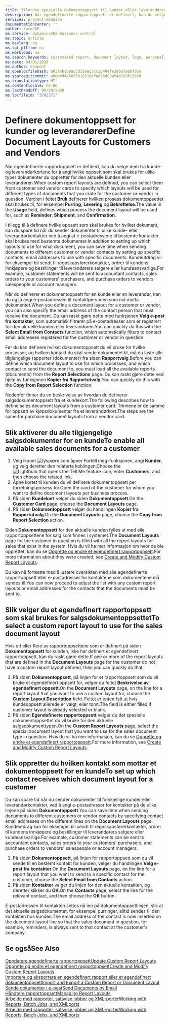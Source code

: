 ```yaml
---
title: Tilordne spesielle dokumentoppsett til kunder eller leverandører | Microsoft Docs
description: Når egendefinerte rapportoppsett er definert, kan du velge dem fra kunde- og leverandørkortene for å angi at de valgte oppsettene skal brukes for dokumenter du oppretter for den aktuelle kunden eller leverandøren.
services: project-madeira
documentationcenter: ''
author: SorenGP
ms.service: dynamics365-business-central
ms.topic: article
ms.devlang: na
ms.tgt_pltfrm: na
ms.workload: na
ms.search.keywords: customized report, document layout, logo, personalize
ms.date: 04/01/2020
ms.author: edupont
ms.openlocfilehash: 603a4bc69accd326ec7cc2540efe39ba7660fdca
ms.sourcegitcommit: a80afd4e5075018716efad76d82a54e158f1392d
ms.translationtype: HT
ms.contentlocale: nb-NO
ms.lasthandoff: 09/09/2020
ms.locfileid: "3782371"
---
```

# <a name="define-document-layouts-for-customers-and-vendors"></a><span data-ttu-id="0fd05-103">Definere dokumentoppsett for kunder og leverandører</span><span class="sxs-lookup"><span data-stu-id="0fd05-103">Define Document Layouts for Customers and Vendors</span></span>
<span data-ttu-id="0fd05-104">Når egendefinerte rapportoppsett er definert, kan du velge dem fra kunde- og leverandørkortene for å angi hvilke oppsett som skal brukes for ulike typer dokumenter du oppretter for den aktuelle kunden eller leverandøren.</span><span class="sxs-lookup"><span data-stu-id="0fd05-104">When custom report layouts are defined, you can select them from customer and vendor cards to specify which layouts will be used for different types of documents that you crate for the customer or vendor in question.</span></span> <span data-ttu-id="0fd05-105">Verdien i feltet **Bruk** definerer hvilken prosess dokumentoppsettet skal brukes til, for eksempel **Purring**, **Levering** og **Bekreftelse**.</span><span class="sxs-lookup"><span data-stu-id="0fd05-105">The value in the **Usage** field, defines which process the document layout will be used for, such as **Reminder**, **Shipment**, and **Confirmation**.</span></span>

<span data-ttu-id="0fd05-106">I tillegg til å definere hvilke oppsett som skal brukes for hvilket dokument, kan du spare tid når du sender dokumenter til ulike kunde- eller leverandørkontakter ved å angi at e-postadressene til bestemte kontakter skal brukes med bestemte dokumenter.</span><span class="sxs-lookup"><span data-stu-id="0fd05-106">In addition to setting up which layouts to use for what document, you can save time when sending documents to different customer or vendor contacts by setting up specific contacts' email addresses to use with specific documents.</span></span> <span data-ttu-id="0fd05-107">Kundeutdrag vil for eksempel bli sendt til regnskapsførerkontakter, ordrer til kundens innkjøpere og bestillinger til leverandørers selgere eller kundeansvarlige.</span><span class="sxs-lookup"><span data-stu-id="0fd05-107">For example, customer statements will be sent to accountant contacts, sales orders to your customers' purchasers, and purchase orders to vendors' salespeople or account managers.</span></span>

<span data-ttu-id="0fd05-108">Når du definerer et dokumentoppsett for en kunde eller en leverandør, kan du også angi e-postadressen til kontaktpersonen som må motta dokumentet.</span><span class="sxs-lookup"><span data-stu-id="0fd05-108">When you define a document layout for a customer or vendor, you can also specify the email address of the contact person that must receive the document.</span></span> <span data-ttu-id="0fd05-109">Du kan raskt gjøre dette med funksjonen **Velg e-post fra kontakter**, som automatisk filtrerer på e-postadresser som er registrert for den aktuelle kunden eller leverandøren.</span><span class="sxs-lookup"><span data-stu-id="0fd05-109">You can quickly do this with the **Select Email from Contacts** function, which automatically filters to contact email addresses registered for the customer or vendor in question.</span></span>

<span data-ttu-id="0fd05-110">Før du kan definere hvilket dokumentoppsett du vil bruke for hvilke prosesser, og hvilken kontakt du skal sende dokumentet til, må du laste alle tilgjengelige rapporter (dokumenter) fra siden **Rapportvalg**.</span><span class="sxs-lookup"><span data-stu-id="0fd05-110">Before you can define which document layout to use for which processes, and which contact to send the document to, you must load all the available reports (documents) from the **Report Selections** page.</span></span> <span data-ttu-id="0fd05-111">Du kan raskt gjøre dette ved hjelp av funksjonen **Kopier fra Rapportutvalg**.</span><span class="sxs-lookup"><span data-stu-id="0fd05-111">You can quickly do this with the **Copy from Report Selection** function.</span></span>

<span data-ttu-id="0fd05-112">Nedenfor finner du en beskrivelse av hvordan du definerer salgsdokumentoppsett fra et kundekort.</span><span class="sxs-lookup"><span data-stu-id="0fd05-112">The following describes how to define sales document layouts from a customer card.</span></span> <span data-ttu-id="0fd05-113">Trinnene er de samme for oppsett av kjøpsdokumenter fra et leverandørkort.</span><span class="sxs-lookup"><span data-stu-id="0fd05-113">The steps are the same for purchase document layouts from a vendor card.</span></span>

## <a name="to-enable-all-available-sales-documents-for-a-customer"></a><span data-ttu-id="0fd05-114">Slik aktiverer du alle tilgjengelige salgsdokumenter for en kunde</span><span class="sxs-lookup"><span data-stu-id="0fd05-114">To enable all available sales documents for a customer</span></span>
1. <span data-ttu-id="0fd05-115">Velg ikonet ![lyspære som åpner Fortell meg-funksjonen](media/ui-search/search_small.png "Fortell hva du vil gjøre"), angi **Kunder**, og velg deretter den relaterte koblingen.</span><span class="sxs-lookup"><span data-stu-id="0fd05-115">Choose the ![Lightbulb that opens the Tell Me feature](media/ui-search/search_small.png "Tell me what you want to do") icon, enter **Customers**, and then choose the related link.</span></span>
2. <span data-ttu-id="0fd05-116">Åpne kortet til kunden du vil definere dokumentoppsett per forretningsprosess for.</span><span class="sxs-lookup"><span data-stu-id="0fd05-116">Open the card of the customer for whom you want to define document layouts per business process.</span></span>
3. <span data-ttu-id="0fd05-117">På siden **Kundekort** velger du siden **Dokumentoppsett**.</span><span class="sxs-lookup"><span data-stu-id="0fd05-117">On the **Customer Card** page, choose the **Document Layouts** page.</span></span>
4. <span data-ttu-id="0fd05-118">På siden **Dokumentoppsett** velger du handlingen **Kopier fra Rapportutvalg**.</span><span class="sxs-lookup"><span data-stu-id="0fd05-118">On the **Document Layouts** page, choose the **Copy from Report Selection** action.</span></span>

<span data-ttu-id="0fd05-119">Siden **Dokumentoppsett** for den aktuelle kunden fylles ut med alle rapportoppsettene for salg som finnes i systemet.</span><span class="sxs-lookup"><span data-stu-id="0fd05-119">The **Document Layouts** page for the customer in question is filled with all the report layouts for sales that exist in the system.</span></span> <span data-ttu-id="0fd05-120">Hvis du vil ha mer informasjon om hvor de ble opprettet, kan du se [Opprette og endre et egendefinert rapportoppsett](ui-how-create-custom-report-layout.md).</span><span class="sxs-lookup"><span data-stu-id="0fd05-120">For more information about they were created, see [Create and Modify Custom Report Layouts](ui-how-create-custom-report-layout.md).</span></span>

<span data-ttu-id="0fd05-121">Du kan nå fortsette med å justere oversikten med alle egendefinerte rapportoppsett eller e-postadresser for kontaktene som dokumentene må sendes til.</span><span class="sxs-lookup"><span data-stu-id="0fd05-121">You can now proceed to adjust the list with any custom report layouts or email addresses for the contacts that the documents must be sent to.</span></span>

## <a name="to-select-a-custom-report-layout-to-use-for-the-sales-document-layout"></a><span data-ttu-id="0fd05-122">Slik velger du et egendefinert rapportoppsett som skal brukes for salgsdokumentoppsettet</span><span class="sxs-lookup"><span data-stu-id="0fd05-122">To select a custom report layout to use for the sales document layout</span></span>
<span data-ttu-id="0fd05-123">Hvis ett eller flere av rapportoppsettene som er definert på siden **Dokumentoppsett** for kunden, ikke har definert et egendefinert rapportoppsett, kan du raskt gjøre dette.</span><span class="sxs-lookup"><span data-stu-id="0fd05-123">If one or more of the report layouts that are defined in the **Document Layouts** page for the customer do not have a custom report layout defined, then you can quickly do that.</span></span>

1. <span data-ttu-id="0fd05-124">På siden **Dokumentoppsett**, på linjen for et rapportoppsett som du vil bruke et egendefinert oppsett for, velger du feltet **Beskrivelse av egendefinert oppsett**.</span><span class="sxs-lookup"><span data-stu-id="0fd05-124">On the **Document Layouts** page, on the line for a report layout that you want to use a custom layout for, choose the **Custom Layout Description** field.</span></span> <span data-ttu-id="0fd05-125">Feltet er enten fylt ut hvis kundeoppsett allerede er valgt, eller tomt.</span><span class="sxs-lookup"><span data-stu-id="0fd05-125">The field is either filled if customer layout is already selected or blank.</span></span>
2. <span data-ttu-id="0fd05-126">På siden **Egendefinerte rapportoppsett** velger du det spesielle dokumentoppsettet du vil bruke for den aktuelle salgsdokumenttypen.</span><span class="sxs-lookup"><span data-stu-id="0fd05-126">On the **Custom Report Layouts** page, select the special document layout that you want to use for the sales document type in question.</span></span> <span data-ttu-id="0fd05-127">Hvis du vil ha mer informasjon, kan du se [Opprette og endre et egendefinert rapportoppsett](ui-how-create-custom-report-layout.md).</span><span class="sxs-lookup"><span data-stu-id="0fd05-127">For more information, see [Create and Modify Custom Report Layouts](ui-how-create-custom-report-layout.md).</span></span>

## <a name="to-set-up-which-contact-receives-which-document-layout-for-a-customer"></a><span data-ttu-id="0fd05-128">Slik oppretter du hvilken kontakt som mottar et dokumentoppsett for en kunde</span><span class="sxs-lookup"><span data-stu-id="0fd05-128">To set up which contact receives which document layout for a customer</span></span>
<span data-ttu-id="0fd05-129">Du kan spare tid når du sender dokumenter til forskjellige kunder eller leverandørkontakter, ved å angi e-postadresser for kontakter på de ulike linjene på siden **Dokumentoppsett**.</span><span class="sxs-lookup"><span data-stu-id="0fd05-129">You can save time when sending documents to different customers or vendor contacts by specifying contact email addresses on the different lines on the **Document Layouts** page.</span></span> <span data-ttu-id="0fd05-130">Kundeutdrag kan for eksempel bli sendt til regnskapsførerkontakter, ordrer til kundens innkjøpere og bestillinger til leverandørers selgere eller kundeansvarlige.</span><span class="sxs-lookup"><span data-stu-id="0fd05-130">For example, customer statements can be sent to accountant contacts, sales orders to your customers' purchasers, and purchase orders to vendors' salespeople or account managers.</span></span>

1. <span data-ttu-id="0fd05-131">På siden **Dokumentoppsett**, på linjen for rapportoppsett som du vil sende til en bestemt kontakt for kunden, velger du handlingen **Velg e-post fra kontakter**.</span><span class="sxs-lookup"><span data-stu-id="0fd05-131">On the **Document Layouts** page, on the line for a report layout that you want to send to a specific contact for the customer, choose the **Select Email from Contacts** action.</span></span>
2. <span data-ttu-id="0fd05-132">På siden **Kontakter** velger du linjen for den aktuelle kontakten, og deretter klikker du **OK**.</span><span class="sxs-lookup"><span data-stu-id="0fd05-132">On the **Contacts** page, select the line for the relevant contact, and then choose the **OK** button.</span></span>

<span data-ttu-id="0fd05-133">E-postadressen til kontakten settes nå inn på dokumentoppsettlinjen, slik at det aktuelle salgsdokumentet, for eksempel purringer, alltid sendes til den kontakten hos kunden.</span><span class="sxs-lookup"><span data-stu-id="0fd05-133">The email address of the contact is now inserted on the document layout line so that the sales document in question, for example, reminders, is always sent to that contact at the customer's company.</span></span>

## <a name="see-also"></a><span data-ttu-id="0fd05-134">Se også</span><span class="sxs-lookup"><span data-stu-id="0fd05-134">See Also</span></span>  
[<span data-ttu-id="0fd05-135">Oppdatere egendefinerte rapportoppsett</span><span class="sxs-lookup"><span data-stu-id="0fd05-135">Update Custom Report Layouts</span></span>](ui-update-report-layouts.md)  
[<span data-ttu-id="0fd05-136">Opprette og endre et egendefinert rapportoppsett</span><span class="sxs-lookup"><span data-stu-id="0fd05-136">Create and Modify Custom Report Layouts</span></span>](ui-how-create-custom-report-layout.md)  
[<span data-ttu-id="0fd05-137">Importere og eksportere en egendefinert rapport eller et egendefinert dokumentoppsett</span><span class="sxs-lookup"><span data-stu-id="0fd05-137">Import and Export a Custom Report or Document Layout</span></span>](ui-how-import-and-export-report-layout.md)  
[<span data-ttu-id="0fd05-138">Sende dokumenter i e-post</span><span class="sxs-lookup"><span data-stu-id="0fd05-138">Send Documents by Email</span></span>](ui-how-send-documents-email.md)  
[<span data-ttu-id="0fd05-139">Håndtere rapportoppsett</span><span class="sxs-lookup"><span data-stu-id="0fd05-139">Managing Report Layouts</span></span>](ui-manage-report-layouts.md)  
[<span data-ttu-id="0fd05-140">Arbeide med rapporter, satsvise jobber og XML-porter</span><span class="sxs-lookup"><span data-stu-id="0fd05-140">Working with Reports, Batch Jobs, and XMLports</span></span>](ui-work-report.md)  
[<span data-ttu-id="0fd05-141">Arbeide med rapporter, satsvise jobber og XML-porter</span><span class="sxs-lookup"><span data-stu-id="0fd05-141">Working with Reports, Batch Jobs, and XMLports</span></span>](ui-work-report.md)  
